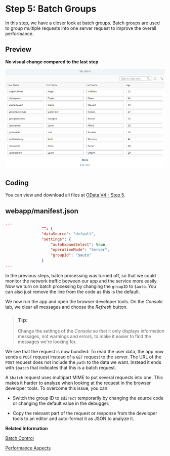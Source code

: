 <!-- loioef2af4957fae469e9203e98006d3ee75 -->

# Step 5: Batch Groups

In this step, we have a closer look at batch groups. Batch groups are used to group multiple requests into one server request to improve the overall performance.



<a name="loioef2af4957fae469e9203e98006d3ee75__section_bt4_fxc_z1b"/>

## Preview

  
  
**No visual change compared to the last step**

![](images/Tutorial_OData_V4_Step_4_3ac4fcc.png "No visual change compared to the last step")



<a name="loioef2af4957fae469e9203e98006d3ee75__section_tsr_gxc_z1b"/>

## Coding

You can view and download all files at [OData V4 - Step 5](https://ui5.sap.com/#/entity/sap.ui.core.tutorial.odatav4/sample/sap.ui.core.tutorial.odatav4.05).



<a name="loioef2af4957fae469e9203e98006d3ee75__section_pp2_mxc_z1b"/>

## webapp/manifest.json

```json
...
				"": {
				"dataSource": "default",
				"settings": {
					"autoExpandSelect": true,
					"operationMode": "Server",
					"groupId": "$auto"
				}
...
```

In the previous steps, batch processing was turned off, so that we could monitor the network traffic between our app and the service more easily. Now we turn on batch processing by changing the `groupID` to `$auto`. You can also just remove the line from the code as this is the default.

We now run the app and open the browser developer tools. On the *Console* tab, we clear all messages and choose the *Refresh* button.

> ### Tip:  
> Change the settings of the *Console* so that it only displays information messages, not warnings and errors, to make it easier to find the messages we're looking for.

We see that the request is now bundled: To read the user data, the app now sends a `POST` request instead of a `GET` request to the server. The URL of the `POST` request does not include the `path` to the data we want. Instead it ends with `$batch` that indicates that this is a batch request.

A `$batch` request uses multipart MIME to put several requests into one. This makes it harder to analyze when looking at the request in the browser developer tools. To overcome this issue, you can:

-   Switch the group ID to `$direct` temporarily by changing the source code or changing the default value in the debugger.

-   Copy the relevant part of the request or response from the developer tools to an editor and auto-format it as JSON to analyze it.


**Related Information**  


[Batch Control](../04_Essentials/batch-control-74142a3.md "OData V4 allows you to group multiple operations into a single HTTP request payload, as described in the official OData V4 specification Part 1, Batch Requests (see the link under Related Information for more details).")

[Performance Aspects](../04_Essentials/performance-aspects-5a0d286.md "The OData V4 model offers the features described below which influence performance.")

